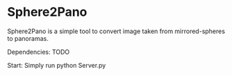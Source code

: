 # Sphere2Pano

Sphere2Pano is a simple tool to convert image taken from mirrored-spheres to panoramas.

Dependencies:
    TODO

Start:
    Simply run python Server.py 